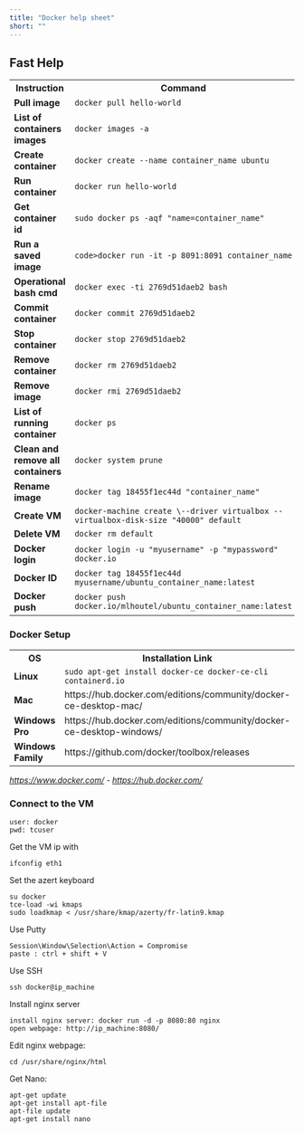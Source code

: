 ```yaml
---
title: "Docker help sheet"
short: ""
---
```


## Fast Help

<table >
<tr>
<th>Instruction</th>
<th>Command</th>
</tr>
<tr>
<td><b>Pull image</b></td>
<td><code>docker pull hello-world</code></td>
</tr>
<tr>
<td><b>List of containers images</b></td>
<td><code>docker images -a</code></td>
</tr>
<tr>
<td><b>Create container</b></td>
<td><code>docker create --name container_name ubuntu</code></td>
</tr>
<tr>
<td><b>Run container</b></td>
<td><code>docker run hello-world</code></td>
</tr>
<tr>
<td><b>Get container id</b></td>
<td><code>sudo docker ps -aqf "name=container_name"</code></td>
</tr>
<tr>
<td><b>Run a saved image</b></td>
<td><code>code>docker run -it -p 8091:8091 container_name</code></td>
</tr>
<tr>
<td><b>Operational bash cmd</b></td>
<td><code>docker exec -ti 2769d51daeb2 bash</code></td>
</tr>
<tr>
<td><b>Commit container</b></td>
<td><code>docker commit 2769d51daeb2</code></td>
</tr>
<tr>
<td><b>Stop container</b></td>
<td><code>docker stop 2769d51daeb2</code></td>
</tr>
<tr>
<td><b>Remove container</b></td>
<td><code>docker rm 2769d51daeb2</code></td>
</tr>
<tr>
<td><b>Remove image</b></td>
<td><code>docker rmi 2769d51daeb2</code></td>
</tr>
<tr>
<td><b>List of running container</b></td>
<td><code>docker ps</code></td>
</tr>
<tr>
<td><b>Clean and remove all containers</b></td>
<td><code>docker system prune</code></td>
</tr>
<tr>
<td><b>Rename image</b></td>
<td><code>docker tag 18455f1ec44d "container_name"</code></td>
</tr>
<tr>
<td><b>Create VM</b></td>
<td><code>docker-machine create \--driver virtualbox --virtualbox-disk-size "40000" default</code></td>
</tr>
<tr>
<td><b>Delete VM</b></td>
<td><code>docker rm default</code></td>
</tr>
<tr>
<td><b>Docker login</b></td>
<td><code>docker login -u "myusername" -p "mypassword" docker.io</code></td>
</tr>
<tr>
<td><b>Docker ID</b></td>
<td><code>docker tag 18455f1ec44d myusername/ubuntu_container_name:latest</code></td>
</tr>
<tr>
<td><b>Docker push</b></td>
<td><code>docker push docker.io/mlhoutel/ubuntu_container_name:latest</code></td>
</tr>
</table>

### Docker Setup

<table >
<tr>
<th>OS</th>
<th>Installation Link</th>
</tr>
<tr>
<td><b>Linux</b></td>
<td><code>sudo apt-get install docker-ce docker-ce-cli containerd.io</code></td>
</tr>
<tr>
<td><b>Mac</b></td>
<td>https://hub.docker.com/editions/community/docker-ce-desktop-mac/</td>
</tr>
<tr>
<td><b>Windows Pro</b></td>
<td>https://hub.docker.com/editions/community/docker-ce-desktop-windows/</td>
</tr>
<tr>
<td><b>Windows Family</b></td>
<td>https://github.com/docker/toolbox/releases</td>
</tr>
</table>

<em>https://www.docker.com/ - https://hub.docker.com/</em>

### Connect to the VM

```
user: docker
pwd: tcuser
```

Get the VM ip with

```
ifconfig eth1
```

Set the azert keyboard

```
su docker
tce-load -wi kmaps
sudo loadkmap < /usr/share/kmap/azerty/fr-latin9.kmap
```

Use Putty

```
Session\Window\Selection\Action = Compromise
paste : ctrl + shift + V
```

Use SSH

```
ssh docker@ip_machine
```

Install nginx server

```
install nginx server: docker run -d -p 8080:80 nginx
open webpage: http://ip_machine:8080/
```

Edit nginx webpage:

```
cd /usr/share/nginx/html
```

Get Nano:

```
apt-get update
apt-get install apt-file
apt-file update
apt-get install nano
```